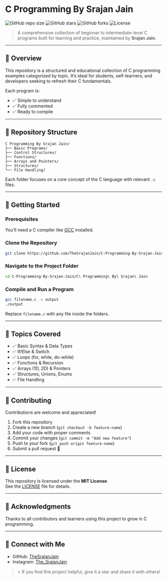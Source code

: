 # C Programming By Srajan Jain

![GitHub repo size](https://img.shields.io/github/repo-size/TheSrajanJain/C-Programming-By-Srajan-Jain)
![GitHub stars](https://img.shields.io/github/stars/TheSrajanJain/C-Programming-By-Srajan-Jain?style=social)
![GitHub forks](https://img.shields.io/github/forks/TheSrajanJain/C-Programming-By-Srajan-Jain?style=social)
![License](https://img.shields.io/badge/license-MIT-green)

> A comprehensive collection of beginner to intermediate-level C programs built for learning and practice, maintained by **Srajan Jain**.

---

## 📘 Overview

This repository is a structured and educational collection of C programming examples categorized by topic. It’s ideal for students, self-learners, and developers seeking to refresh their C fundamentals.

Each program is:

- ✅ Simple to understand
- ✅ Fully commented
- ✅ Ready to compile

---

## 📁 Repository Structure

```
C Programming By Srajan Jain/
├── Basic Programs/
├── Control Structures/
├── Functions/
├── Arrays and Pointers/
├── Structures/
└── File Handling/
```

Each folder focuses on a core concept of the C language with relevant `.c` files.

---

## 🚀 Getting Started

### Prerequisites

You’ll need a C compiler like [GCC](https://gcc.gnu.org/) installed.

### Clone the Repository

```bash
git clone https://github.com/TheSrajanJain/C-Programming-By-Srajan-Jain.git
```

### Navigate to the Project Folder

```bash
cd C-Programming-By-Srajan-Jain/C\ Programming\ By\ Srajan\ Jain
```

### Compile and Run a Program

```bash
gcc filename.c -o output
./output
```

Replace `filename.c` with any file inside the folders.

---

## 🧠 Topics Covered

- ✅ Basic Syntax & Data Types
- ✅ If/Else & Switch
- ✅ Loops (for, while, do-while)
- ✅ Functions & Recursion
- ✅ Arrays (1D, 2D) & Pointers
- ✅ Structures, Unions, Enums
- ✅ File Handling

---

## 🤝 Contributing

Contributions are welcome and appreciated!

1. Fork this repository
2. Create a new branch (`git checkout -b feature-name`)
3. Add your code with proper comments
4. Commit your changes (`git commit -m "Add new feature"`)
5. Push to your fork (`git push origin feature-name`)
6. Submit a pull request 🎉

---

## 📝 License

This repository is licensed under the **MIT License**.  
See the [LICENSE](../LICENSE) file for details.

---

## 🙌 Acknowledgments

Thanks to all contributors and learners using this project to grow in C programming.

---

## 🔗 Connect with Me

- GitHub: [TheSrajanJain](https://github.com/TheSrajanJain)
- Instagram: [The_SrajanJain](https://www.instagram.com/the_srajanjain/)

> ⭐ If you find this project helpful, give it a star and share it with others!
